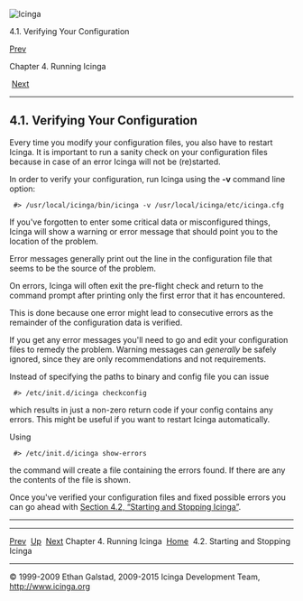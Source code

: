 ![Icinga](../images/logofullsize.png "Icinga")

4.1. Verifying Your Configuration

[Prev](ch04.md) 

Chapter 4. Running Icinga

 [Next](startstop.md)

* * * * *

4.1. Verifying Your Configuration
---------------------------------

Every time you modify your configuration files, you also have to restart
Icinga. It is important to run a sanity check on your configuration
files because in case of an error Icinga will not be (re)started.

In order to verify your configuration, run Icinga using the **-v**
command line option:

~~~~ {.screen}
 #> /usr/local/icinga/bin/icinga -v /usr/local/icinga/etc/icinga.cfg
~~~~

If you've forgotten to enter some critical data or misconfigured things,
Icinga will show a warning or error message that should point you to the
location of the problem.

Error messages generally print out the line in the configuration file
that seems to be the source of the problem.

On errors, Icinga will often exit the pre-flight check and return to the
command prompt after printing only the first error that it has
encountered.

This is done because one error might lead to consecutive errors as the
remainder of the configuration data is verified.

If you get any error messages you'll need to go and edit your
configuration files to remedy the problem. Warning messages can
*generally* be safely ignored, since they are only recommendations and
not requirements.

Instead of specifying the paths to binary and config file you can issue

~~~~ {.screen}
 #> /etc/init.d/icinga checkconfig
~~~~

which results in just a non-zero return code if your config contains any
errors. This might be useful if you want to restart Icinga
automatically.

Using

~~~~ {.screen}
 #> /etc/init.d/icinga show-errors
~~~~

the command will create a file containing the errors found. If there are
any the contents of the file is shown.

Once you've verified your configuration files and fixed possible errors
you can go ahead with [Section 4.2, “Starting and Stopping
Icinga”](startstop.md "4.2. Starting and Stopping Icinga").

* * * * *

  ---------------------------- -------------------- ------------------------------------
  [Prev](ch04.md)            [Up](ch04.md)       [Next](startstop.md)
  Chapter 4. Running Icinga    [Home](index.md)    4.2. Starting and Stopping Icinga
  ---------------------------- -------------------- ------------------------------------

© 1999-2009 Ethan Galstad, 2009-2015 Icinga Development Team,
http://www.icinga.org
